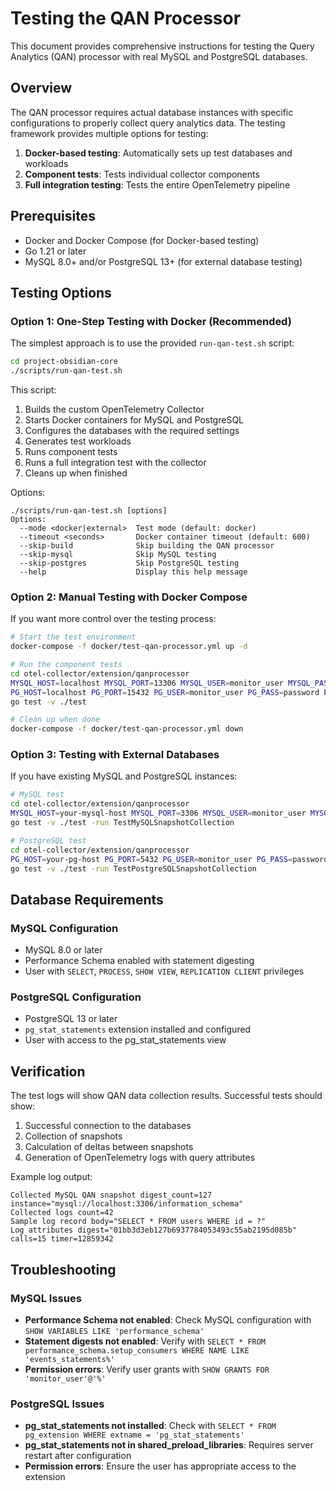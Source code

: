 # Testing the QAN Processor

This document provides comprehensive instructions for testing the Query Analytics (QAN) processor with real MySQL and PostgreSQL databases.

## Overview

The QAN processor requires actual database instances with specific configurations to properly collect query analytics data. The testing framework provides multiple options for testing:

1. **Docker-based testing**: Automatically sets up test databases and workloads
2. **Component tests**: Tests individual collector components
3. **Full integration testing**: Tests the entire OpenTelemetry pipeline

## Prerequisites

- Docker and Docker Compose (for Docker-based testing)
- Go 1.21 or later
- MySQL 8.0+ and/or PostgreSQL 13+ (for external database testing)

## Testing Options

### Option 1: One-Step Testing with Docker (Recommended)

The simplest approach is to use the provided `run-qan-test.sh` script:

```bash
cd project-obsidian-core
./scripts/run-qan-test.sh
```

This script:
1. Builds the custom OpenTelemetry Collector
2. Starts Docker containers for MySQL and PostgreSQL
3. Configures the databases with the required settings
4. Generates test workloads
5. Runs component tests
6. Runs a full integration test with the collector
7. Cleans up when finished

Options:
```
./scripts/run-qan-test.sh [options]
Options:
  --mode <docker|external>  Test mode (default: docker)
  --timeout <seconds>       Docker container timeout (default: 600)
  --skip-build              Skip building the QAN processor
  --skip-mysql              Skip MySQL testing
  --skip-postgres           Skip PostgreSQL testing
  --help                    Display this help message
```

### Option 2: Manual Testing with Docker Compose

If you want more control over the testing process:

```bash
# Start the test environment
docker-compose -f docker/test-qan-processor.yml up -d

# Run the component tests
cd otel-collector/extension/qanprocessor
MYSQL_HOST=localhost MYSQL_PORT=13306 MYSQL_USER=monitor_user MYSQL_PASS=password \
PG_HOST=localhost PG_PORT=15432 PG_USER=monitor_user PG_PASS=password PG_DB=postgres \
go test -v ./test

# Clean up when done
docker-compose -f docker/test-qan-processor.yml down
```

### Option 3: Testing with External Databases

If you have existing MySQL and PostgreSQL instances:

```bash
# MySQL test
cd otel-collector/extension/qanprocessor
MYSQL_HOST=your-mysql-host MYSQL_PORT=3306 MYSQL_USER=monitor_user MYSQL_PASS=password \
go test -v ./test -run TestMySQLSnapshotCollection

# PostgreSQL test
cd otel-collector/extension/qanprocessor
PG_HOST=your-pg-host PG_PORT=5432 PG_USER=monitor_user PG_PASS=password PG_DB=postgres \
go test -v ./test -run TestPostgreSQLSnapshotCollection
```

## Database Requirements

### MySQL Configuration

- MySQL 8.0 or later
- Performance Schema enabled with statement digesting
- User with `SELECT`, `PROCESS`, `SHOW VIEW`, `REPLICATION CLIENT` privileges

### PostgreSQL Configuration

- PostgreSQL 13 or later
- `pg_stat_statements` extension installed and configured
- User with access to the pg_stat_statements view

## Verification

The test logs will show QAN data collection results. Successful tests should show:

1. Successful connection to the databases
2. Collection of snapshots
3. Calculation of deltas between snapshots
4. Generation of OpenTelemetry logs with query attributes

Example log output:
```
Collected MySQL QAN snapshot digest_count=127 instance="mysql://localhost:3306/information_schema"
Collected logs count=42
Sample log record body="SELECT * FROM users WHERE id = ?"
Log attributes digest="01bb3d3eb127b6937784053493c55ab2195d085b" calls=15 timer=12859342
```

## Troubleshooting

### MySQL Issues

- **Performance Schema not enabled**: Check MySQL configuration with `SHOW VARIABLES LIKE 'performance_schema'`
- **Statement digests not enabled**: Verify with `SELECT * FROM performance_schema.setup_consumers WHERE NAME LIKE 'events_statements%'`
- **Permission errors**: Verify user grants with `SHOW GRANTS FOR 'monitor_user'@'%'`

### PostgreSQL Issues

- **pg_stat_statements not installed**: Check with `SELECT * FROM pg_extension WHERE extname = 'pg_stat_statements'`
- **pg_stat_statements not in shared_preload_libraries**: Requires server restart after configuration
- **Permission errors**: Ensure the user has appropriate access to the extension
